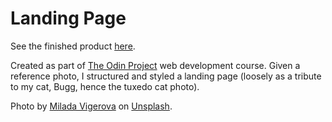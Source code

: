 # Landing Page

See the finished product [here](https://dukeofjukes.github.io/odin-landing-page/).

Created as part of [The Odin Project](https://www.theodinproject.com/lessons/foundations-landing-page) web development course. Given a reference photo, I structured and styled a landing page (loosely as a tribute to my cat, Bugg, hence the tuxedo cat photo).

Photo by [Milada Vigerova](https://unsplash.com/photos/ko5vGUk9ILo?utm_source=unsplash&utm_medium=referral&utm_content=creditShareLink) on [Unsplash](https://unsplash.com/?utm_source=unsplash&utm_medium=referral&utm_content=creditCopyText).
